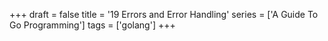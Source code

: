 +++
draft = false
title = '19 Errors and Error Handling'
series = ['A Guide To Go Programming']
tags = ['golang']
+++
